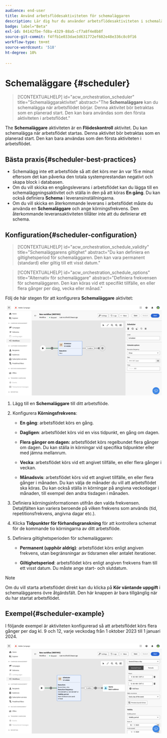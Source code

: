 ```yaml
---
audience: end-user
title: Använd arbetsflödesaktiviteten för schemaläggaren
description: Lär dig hur du använder arbetsflödesaktiviteten i schemaläggaren
badge: label="Beta"
exl-id: 84142fbe-fd8a-4329-88a5-cf7a8f4e8b8f
source-git-commit: f4ffb1e033dae3d631772ef602e48e336c8c0f16
workflow-type: tm+mt
source-wordcount: '518'
ht-degree: 10%

---
```


# Schemaläggare {#scheduler}


>[!CONTEXTUALHELP]
>id="acw_orchestration_scheduler"
>title="Schemaläggaraktivitet"
>abstract="The **Schemaläggare** kan du schemalägga när arbetsflödet börjar. Denna aktivitet bör betraktas som en planerad start. Den kan bara användas som den första aktiviteten i arbetsflödet."


The **Schemaläggare** aktiviteten är en **Flödeskontroll** aktivitet. Du kan schemalägga när arbetsflödet startas. Denna aktivitet bör betraktas som en planerad start. Den kan bara användas som den första aktiviteten i arbetsflödet.

## Bästa praxis{#scheduler-best-practices}

* Schemalägg inte ett arbetsflöde så att det körs mer än var 15:e minut eftersom det kan påverka den totala systemprestandan negativt och skapa block i databasen.
* Om du vill skicka en engångsleverans i arbetsflödet kan du lägga till en schemaläggningsaktivitet och ställa in den på att köras **En gång**. Du kan också definiera **Schema** i leveransinställningarna.
* Om du vill skicka en återkommande leverans i arbetsflödet måste du använda en **Schemaläggare** och ange körningsfrekvens. Den återkommande leveransaktiviteten tillåter inte att du definierar ett schema.

## Konfiguration{#scheduler-configuration}

>[!CONTEXTUALHELP]
>id="acw_orchestration_schedule_validity"
>title="Schemaläggarens giltighet"
>abstract="Du kan definiera en giltighetsperiod för schemaläggaren. Den kan vara permanent (standard) eller giltig till ett visst datum."


>[!CONTEXTUALHELP]
>id="acw_orchestration_schedule_options"
>title="Alternativ för schemaläggare"
>abstract="Definiera frekvensen för schemaläggaren. Den kan köras vid ett specifikt tillfälle, en eller flera gånger per dag, vecka eller månad."

Följ de här stegen för att konfigurera **Schemaläggare** aktivitet:

![](../assets/workflow-scheduler.png)

1. Lägg till en **Schemaläggare** till ditt arbetsflöde.

1. Konfigurera **Körningsfrekvens**:

   * **En gång**: arbetsflödet körs en gång.

   * **Dagligen**: arbetsflödet körs vid en viss tidpunkt, en gång om dagen.

   * **Flera gånger om dagen:** arbetsflödet körs regelbundet flera gånger om dagen. Du kan ställa in körningar vid specifika tidpunkter eller med jämna mellanrum.

   * **Vecka**: arbetsflödet körs vid ett angivet tillfälle, en eller flera gånger i veckan.

   * **Månadsvis**: arbetsflödet körs vid ett angivet tillfälle, en eller flera gånger i månaden. Du kan välja de månader du vill att arbetsflödet ska köras.  Du kan också ställa in körningar på angivna veckodagar i månaden, till exempel den andra tisdagen i månaden.

1. Definiera körningsinformationen utifrån den valda frekvensen.  Detaljfälten kan variera beroende på vilken frekvens som används (tid, repetitionsfrekvens, angivna dagar etc.).

1. Klicka **Tidpunkter för förhandsgranskning** för att kontrollera schemat för de kommande tio körningarna av ditt arbetsflöde.

1. Definiera giltighetsperioden för schemaläggaren:

   * **Permanent (upphör aldrig)**: arbetsflödet körs enligt angiven frekvens, utan begränsningar av tidsramen eller antalet iterationer.

   * **Giltighetsperiod**: arbetsflödet körs enligt angiven frekvens fram till ett visst datum. Du måste ange start- och slutdatum.

>[!NOTE]
>
>Om du vill starta arbetsflödet direkt kan du klicka på **Kör väntande uppgift** i schemaläggarens övre åtgärdsfält. Den här knappen är bara tillgänglig när du har startat arbetsflödet.

## Exempel{#scheduler-example}

I följande exempel är aktiviteten konfigurerad så att arbetsflödet körs flera gånger per dag kl. 9 och 12, varje veckodag från 1 oktober 2023 till 1 januari 2024.

![](../assets/workflow-scheduler2.png)
